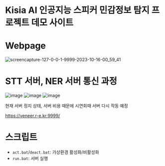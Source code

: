 # Kisia AI 인공지능 스피커 민감정보 탐지 프로젝트 데모 사이트

# Webpage

![screencapture-127-0-0-1-9999-2023-10-16-00_59_41](https://github.com/veneer-KISIA/Webpage/assets/88125431/99b7e10d-ef02-4340-85db-e93fa9de8f1d)

# STT 서버, NER 서버 통신 과정

![image](https://github.com/veneer-KISIA/Webpage/assets/88125431/56b78a3b-5265-4f6d-bee8-5750b6d5079e)
![image](https://github.com/veneer-KISIA/Webpage/assets/88125431/e773b144-fb2b-4475-94ce-5a58058975a3)
![image](https://github.com/veneer-KISIA/Webpage/assets/88125431/85f9c65c-1b68-4421-a080-be457e906482)

현재 서버 정지 상태, 서버 비용 때문에 시연회때 서버 다시 작동 예정

https://veneer.r-e.kr:9999/

# 스크립트
- `act.bat`/`deact.bat`: 가상환경 활성화/비활성화
- `run.bat`: 서버 실행
